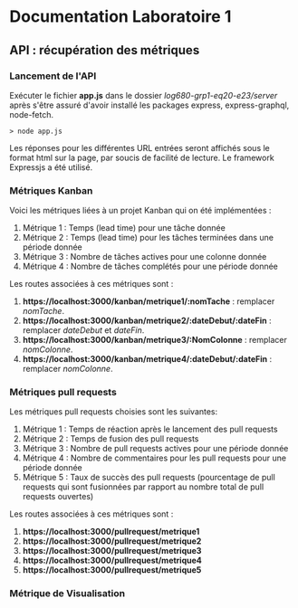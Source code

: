# Documentation Laboratoire 1

## API : récupération des métriques

### Lancement de l'API

Exécuter le fichier __app.js__ dans le dossier *log680-grp1-eq20-e23/server* après s'être assuré d'avoir installé les packages express, express-graphql, node-fetch.

` > node app.js `

Les réponses pour les différentes URL entrées seront affichés sous le format html sur la page, par soucis de facilité de lecture. Le framework Expressjs a été utilisé.


### Métriques Kanban

Voici les métriques liées à un projet Kanban qui on été implémentées : 
1. Métrique 1 : Temps (lead time) pour une tâche donnée
2. Métrique 2 : Temps (lead time) pour les tâches terminées dans une période donnée
3. Métrique 3 : Nombre de tâches actives pour une colonne donnée
4. Métrique 4 : Nombre de tâches complétés pour une période donnée

Les routes associées à ces métriques sont :  
1. __https://localhost:3000/kanban/metrique1/:nomTache__ : remplacer *nomTache*.
2. __https://localhost:3000/kanban/metrique2/:dateDebut/:dateFin__ : remplacer *dateDebut* et *dateFin*.
3. __https://localhost:3000/kanban/metrique3/:NomColonne__ : remplacer *nomColonne*.
4. __https://localhost:3000/kanban/metrique4/:dateDebut/:dateFin__ : remplacer *nomColonne*.


### Métriques pull requests

Les métriques pull requests choisies sont les suivantes:
1. Métrique 1 : Temps de réaction après le lancement des pull requests
2. Métrique 2 : Temps de fusion des pull requests
3. Métrique 3 : Nombre de pull requests actives pour une période donnée
4. Métrique 4 : Nombre de commentaires pour les pull requests pour une période donnée
5. Métrique 5 : Taux de succès des pull requests (pourcentage de pull requests qui sont fusionnées par rapport au nombre total de pull requests ouvertes)

Les routes associées à ces métriques sont :  
1. __https://localhost:3000/pullrequest/metrique1__ 
2. __https://localhost:3000/pullrequest/metrique2__
3. __https://localhost:3000/pullrequest/metrique3__
4. __https://localhost:3000/pullrequest/metrique4__
5. __https://localhost:3000/pullrequest/metrique5__  


### Métrique de Visualisation
